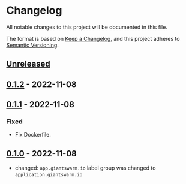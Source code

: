 # Changelog

All notable changes to this project will be documented in this file.

The format is based on [Keep a Changelog](https://keepachangelog.com/en/1.0.0/),
and this project adheres to [Semantic Versioning](https://semver.org/spec/v2.0.0.html).

## [Unreleased]

## [0.1.2] - 2022-11-08

## [0.1.1] - 2022-11-08

### Fixed

- Fix Dockerfile.

## [0.1.0] - 2022-11-08

- changed: `app.giantswarm.io` label group was changed to `application.giantswarm.io`

[Unreleased]: https://github.com/giantswarm/aws-ebs-volume-tagger/compare/v0.1.2...HEAD
[0.1.2]: https://github.com/giantswarm/aws-ebs-volume-tagger/compare/v0.1.1...v0.1.2
[0.1.1]: https://github.com/giantswarm/aws-ebs-volume-tagger/compare/v0.1.0...v0.1.1
[0.1.0]: https://github.com/giantswarm/aws-ebs-volume-tagger/releases/tag/v0.1.0
